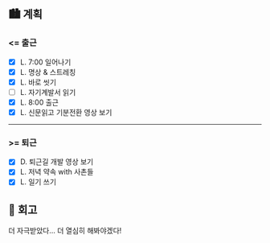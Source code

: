 ## 🏙️ 계획

### <= 출근

- [x] L. 7:00 일어나기
- [x] L. 명상 & 스트레칭
- [x] L. 바로 씻기
- [ ] L. 자기계발서 읽기
- [x] L. 8:00 출근
- [x] L. 신문읽고 기분전환 영상 보기

---

### >= 퇴근

- [x] D. 퇴근길 개발 영상 보기
- [x] L. 저녁 약속 with 사촌들
- [x] L. 일기 쓰기

## 🌆 회고

더 자극받았다... 더 열심히 해봐야겠다!